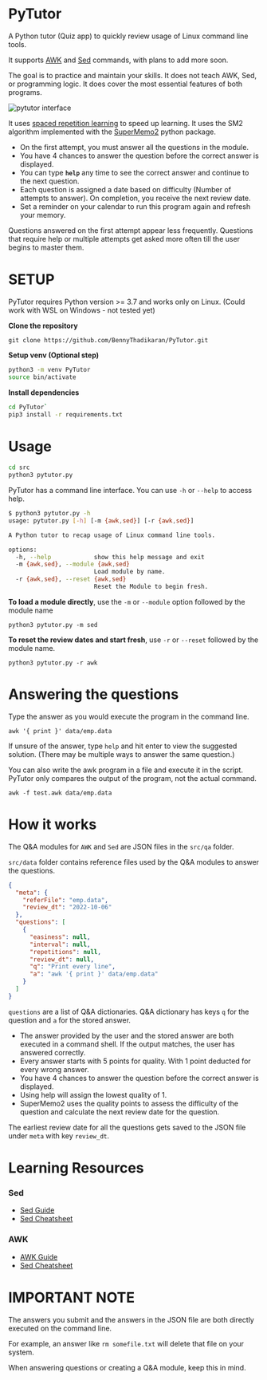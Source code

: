 # PyTutor

A Python tutor (Quiz app) to quickly review usage of Linux command line tools.

It supports [AWK](https://www.gnu.org/software/gawk/manual/gawk.html) and [Sed](https://www.gnu.org/software/sed/manual/sed.html) commands, with plans to add more soon.

The goal is to practice and maintain your skills. It does not teach AWK, Sed, or programming logic. It does cover the most essential features of both programs.

![pytutor interface](https://res.cloudinary.com/doyu4uovr/image/upload/s--rQKw5F6k--/f_auto/v1695317005/pytutor/pytutor-interface_aq8vt3.png)

It uses [spaced repetition learning](https://en.wikipedia.org/wiki/Spaced_repetition) to speed up learning. It uses the SM2 algorithm implemented with the [SuperMemo2](https://github.com/alankan886/SuperMemo2) python package.

- On the first attempt, you must answer all the questions in the module.
- You have 4 chances to answer the question before the correct answer is displayed.
- You can type **`help`** any time to see the correct answer and continue to the next question.
- Each question is assigned a date based on difficulty (Number of attempts to answer). On completion, you receive the next review date.
- Set a reminder on your calendar to run this program again and refresh your memory.

Questions answered on the first attempt appear less frequently. Questions that require help or multiple attempts get asked more often till the user begins to master them.

# SETUP

PyTutor requires Python version >= 3.7 and works only on Linux. (Could work with WSL on Windows - not tested yet)

**Clone the repository**

`git clone https://github.com/BennyThadikaran/PyTutor.git`

**Setup venv (Optional step)**

```bash
python3 -m venv PyTutor
source bin/activate
```

**Install dependencies**

```bash
cd PyTutor`
pip3 install -r requirements.txt
```

# Usage

```bash
cd src
python3 pytutor.py
```

PyTutor has a command line interface. You can use `-h` or `--help` to access help.

```bash
$ python3 pytutor.py -h
usage: pytutor.py [-h] [-m {awk,sed}] [-r {awk,sed}]

A Python tutor to recap usage of Linux command line tools.

options:
  -h, --help            show this help message and exit
  -m {awk,sed}, --module {awk,sed}
                        Load module by name.
  -r {awk,sed}, --reset {awk,sed}
                        Reset the Module to begin fresh.
```

**To load a module directly**, use the `-m` or `--module` option followed by the module name

`python3 pytutor.py -m sed`

**To reset the review dates and start fresh**, use `-r` or `--reset` followed by the module name.

`python3 pytutor.py -r awk`

# Answering the questions

Type the answer as you would execute the program in the command line.

`awk '{ print }' data/emp.data`

If unsure of the answer, type `help` and hit enter to view the suggested solution. (There may be multiple ways to answer the same question.)

You can also write the awk program in a file and execute it in the script. PyTutor only compares the output of the program, not the actual command.

`awk -f test.awk data/emp.data`

# How it works

The Q&A modules for `AWK` and `Sed` are JSON files in the `src/qa` folder.

`src/data` folder contains reference files used by the Q&A modules to answer the questions.

```json
{
  "meta": {
    "referFile": "emp.data",
    "review_dt": "2022-10-06"
  },
  "questions": [
    {
      "easiness": null,
      "interval": null,
      "repetitions": null,
      "review_dt": null,
      "q": "Print every line",
      "a": "awk '{ print }' data/emp.data"
    }
  ]
}
```

`questions` are a list of Q&A dictionaries. Q&A dictionary has keys `q` for the question and `a` for the stored answer.

- The answer provided by the user and the stored answer are both executed in a command shell. If the output matches, the user has answered correctly.
- Every answer starts with 5 points for quality. With 1 point deducted for every wrong answer.
- You have 4 chances to answer the question before the correct answer is displayed.
- Using help will assign the lowest quality of 1.
- SuperMemo2 uses the quality points to assess the difficulty of the question and calculate the next review date for the question.

The earliest review date for all the questions gets saved to the JSON file under `meta` with key `review_dt`.

# Learning Resources

### Sed

- [Sed Guide](https://www.grymoire.com/Unix/Sed.html#uh-0)
- [Sed Cheatsheet](https://quickref.me/sed)

### AWK

- [AWK Guide](https://www.grymoire.com/Unix/Awk.html#uh-0)
- [Sed Cheatsheet](https://quickref.me/awk)

# IMPORTANT NOTE

The answers you submit and the answers in the JSON file are both directly executed on the command line.

For example, an answer like `rm somefile.txt` will delete that file on your system.

When answering questions or creating a Q&A module, keep this in mind.
